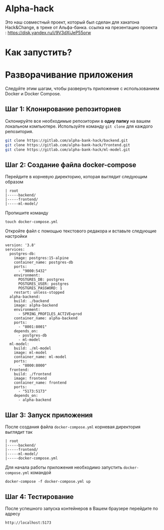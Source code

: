 # Alpha-hack
 Это наш совместный проект, который был сделан для хакатона Hack&Change, в треке от Альфа-банка.
 ссылка на презентацию проекта : https://disk.yandex.ru/i/9V3dXiJeP55orw



# Как запустить?
# Разворачивание приложения

Следуйте этим шагам, чтобы развернуть приложение с использованием Docker и Docker Compose.

## Шаг 1: Клонирование репозиториев

Склонируйте все необходимые репозитории в **одну папку** на вашем локальном компьютере. Используйте команду `git clone` для каждого репозитория.

```bash
git clone https://gitlab.com/alpha-bank-hack/backend.git
git clone https://gitlab.com/alpha-bank-hack/frontend.git
git clone https://gitlab.com/alpha-bank-hack/ml-model.git
```

## Шаг 2: Создание файла docker-compose

Перейдите в корневую директорию, которая выглядит следующим образом
```
| root
|-----backend/
|-----frontend/
|-----ml-model/
```

Пропишите команду 
```
touch docker-compose.yml
```

Откройте файл с помощью текстового редакора и вставьте следующие настройки

```
version: '3.8'
services:
  postgres-db:
    image: postgres:15-alpine
    container_name: postgres-db
    ports:
      - "9000:5432"
    environment:
      POSTGRES_DB: postgres
      POSTGRES_USER: postgres
      POSTGRES_PASSWORD: 1
    restart: unless-stopped
  alpha-backend:
    build: ./backend
    image: alpha-backend
    environment:
      - SPRING_PROFILES_ACTIVE=prod
    container_name: alpha-backend
    ports:
      - "8001:8001"
    depends_on:
      - postgres-db
      - ml-model
  ml-model:
    build: ./ml-model
    image: ml-model
    container_name: ml-model
    ports:
      - "8000:8000"
  frontend:
    build: ./frontend
    image: frontend
    container_name: frontend
    ports:
      - "5173:5173"
    depends_on:
      - alpha-backend
```

## Шаг 3: Запуск приложения

После создания файла `docker-compose.yml` корневая директория выглядит так
```
| root
|-----backend/
|-----frontend/
|-----ml-model/
|-----docker-compose.yml
```

Для начала работы приложения необходимо запустить `docker-compose.yml` командой
```
docker-compose -f docker-compose.yml up
```

## Шаг 4: Тестирование

После успешного запуска контейнеров в Вашем браузере перейдите по адресу
```
http://localhost:5173
```
